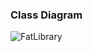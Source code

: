 ### Class Diagram

![FatLibrary](https://github.com/user-attachments/assets/8ad721e9-1bb9-4d4e-a1db-6aec472766eb)
